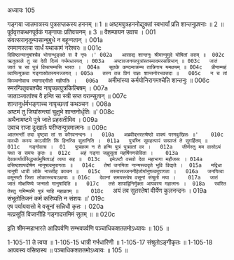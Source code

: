 अध्यायः 105

गङ्गया जातमात्रस्य पुत्रसप्तकस्य हननम् ॥ 1 ॥ अष्टमपुत्रहननोद्युक्तां स्वभार्यां प्रति शान्तनुप्रश्नाः ॥ 2 ॥ पूर्ववृत्तकथनपूर्वकं गङ्गायाः प्रतिवचनम् ॥ 3 ॥
वैशम्पायन उवाच ।	001  
संवत्सरानृतून्मासान्बुबुधे न बहून्गतान् ।	001a  
रममाणस्तया सार्धं यथाकामं नरेश्वरः ॥	001c  
`दिविष्ठान्मानुषांश्चैव भोगान्भुङ्क्ते स वै नृपः ।'	002a  
आसाद्य शान्तनुः श्रीमान्मुमुदे योषितां वराम् ॥	002c  
ऋतुकाले तु सा देवी दिव्यं गर्भमधारयत् ।	003a  
अष्टावजनयत्पुत्रांस्तस्मादमरसन्निभान् ॥	003c  
जातं जातं च सा पुत्रं क्षिपत्यम्यसि भारत ।	004a  
सूतके कण्ठमाक्रम्य तान्निनाय यमक्षयम् ॥	004c  
प्रीणाम्यहं त्वामित्युक्त्वा गङ्गास्रोतस्यमज्जयत् ।	005a  
तस्य तन्न प्रियं राज्ञः शान्तनोरभवत्तदा ॥	005c  
न च तां किञ्चनोवाच त्यागाद्भीतो महीपतिः ।	006a  
`अमीमांस्या कर्मयोनिरागमश्चेति शान्तनुः ॥	006c  
स्मरन्पितृवचश्चैव नापृच्छत्पुत्रकिल्बिषम् ।	007a  
जाताञ्जातांश्च वै हन्ति सा स्त्री सप्त वरान्सुतान् ॥	007c  
शान्तनुर्धर्मभङ्गाच्च नापृच्छत्तां कथञ्चन ।	008a  
अष्टमं तु जिघांसन्त्यां चुक्षुभे शान्तनोर्धृतिः ॥'	008c  
अथैनामष्टमे पुत्रे जाते प्रहसतीमिव ।	009a  
उवाच राजा दुःखार्तः परीप्सन्पुत्रमात्मनः ॥	009c  
`आलभन्तीं तदा दृष्ट्वा तां स कौरवनन्दनः ।	010a  
अब्रवीद्भरतश्रेष्ठो वाक्यं परमदुःखितः ॥'	010c  
मावधीः कस्य काऽसीति किं हिनत्सि सुतानिति ।	011a  
पुत्रघ्नि सुमहत्पापं सम्प्राप्तं ते सुगर्हितम् ॥	011c  
गङ्गोवाच ।	01  
पुत्रकाम न ते हन्मि पुत्रं पुत्रवतां वर ।	012a  
जीर्णस्तु मम वासोऽयं यथा स समयः कृतः ॥	012c  
अहं गङ्गा जह्नुसुता महर्षिगणसेविता ।	013a  
देवकार्यार्थसिद्ध्यर्थमुषिताऽहं त्वया सह ॥	013c  
इमेऽष्टौ वसवो देवा महाभागा महौजसः ।	014a  
वसिष्ठशापदोषेण मानुषत्वमुपागताः ॥	014c  
तेषां जनयिता नान्यस्त्वदृते भुवि विद्यते ।	015a  
मद्विधा मानुषी धात्री लोके नास्तीह काचन ॥	015c  
तस्मात्तज्जननीहेतोर्मानुषत्वमुपागता ।	016a  
जनयित्वा वसूनष्टौ जिता लोकास्त्वयाऽक्षयाः ॥	016c  
देवानां समयस्त्वेष वसूनां संश्रुतो मया ।	017a  
जातं जातं मोक्षयिष्ये जन्मतो मानुषादिति ॥	017c  
तत्ते शापाद्विनिर्मुक्ता आपवस्य महात्मनः ।	018a  
स्वस्ति तेस्तु गमिष्यामि पुत्रं पाहि महाव्रतम् ॥	018c  
`अयं तव सुतस्तेषां वीर्येण कुलनन्दनः ।	019a  
संभूतोतिजनं कर्म करिष्यति न संशयः ॥'	019c  
एष पर्यायवासो मे वसूनां सन्निधौ कृतः ।	020a  
मत्प्रसूतिं विजानीहि गङ्गादत्तमिमं सुतम् ॥ ॥	020c  

इति श्रीमन्महाभारते आदिपर्वणि सम्भवपर्वणि पञ्चाधिकशततमोऽध्यायः ॥ 105 ॥

1-105-11 ते त्वया ॥ 1-105-15 धात्री गर्भधारिणी ॥ 1-105-17 संश्रुतोऽङ्गीकृतः ॥ 1-105-18 आपवस्य वसिष्ठस्य ॥ पञ्चाधिकशततमोऽध्यायः ॥ 105 ॥
